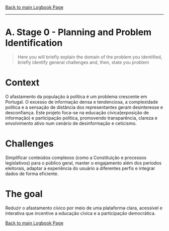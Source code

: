 [Back to main Logbook Page](../hci_logbook.md)

---


# A. Stage 0 - Planning and Problem Identification
>	Here you will briefly explain the domain of the problem you identified, briefly identify general challenges and, then, state you problem

# Context
O afastamento da população à política é um problema crescente em Portugal. O excesso de informação densa e tendenciosa, a complexidade política e a sensação de distância dos representantes geram desinteresse e desconfiança. Este projeto foca-se na educação cívica(exposição de informação) e participação política, promovendo transparência, clareza e envolvimento ativo num cenário de desinformação e ceticismo.

# Challenges
Simplificar conteúdos complexos (como a Constituição e processos legislativos) para o público geral, manter o engajamento além dos períodos eleitorais, adaptar a experiência do usuário a diferentes perfis e integrar dados de forma eficiente.

# The goal
Reduzir o afastamento cívico por meio de uma plataforma clara, acessível e interativa que incentive a educação cívica e a participação democrática.


[Back to main Logbook Page](hci_logbook.md)
